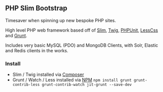 ## PHP Slim Bootstrap

Timesaver when spinning up new bespoke PHP sites.

High level PHP web framework based off of [Slim](http://www.slimframework.com/), [Twig](http://twig.sensiolabs.org/), [PHPUnit](https://phpunit.de/), [LessCss](http://lesscss.org/) and [Grunt](http://gruntjs.com/).

Includes very basic MySQL (PDO) and MongoDB Clients, with Solr, Elastic and Redis clients in the works.

### Install

- Slim / Twig installed via [Composer](https://getcomposer.org/)
- Grunt / Watch / Less installed via [NPM](https://www.npmjs.com/) `npm install grunt grunt-contrib-less grunt-contrib-watch jit-grunt --save-dev`
